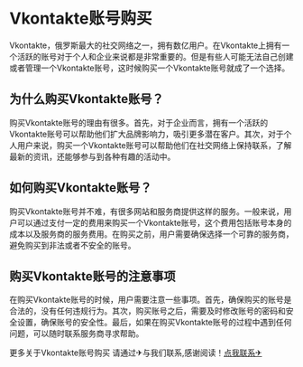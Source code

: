 # Vkontakte账号购买

Vkontakte，俄罗斯最大的社交网络之一，拥有数亿用户。在Vkontakte上拥有一个活跃的账号对于个人和企业来说都是非常重要的。但是有些人可能无法自己创建或者管理一个Vkontakte账号，这时候购买一个Vkontakte账号就成了一个选择。

## 为什么购买Vkontakte账号？

购买Vkontakte账号的理由有很多。首先，对于企业而言，拥有一个活跃的Vkontakte账号可以帮助他们扩大品牌影响力，吸引更多潜在客户。其次，对于个人用户来说，购买一个Vkontakte账号可以帮助他们在社交网络上保持联系，了解最新的资讯，还能够参与到各种有趣的活动中。

## 如何购买Vkontakte账号？

购买Vkontakte账号并不难，有很多网站和服务商提供这样的服务。一般来说，用户可以通过支付一定的费用来购买一个Vkontakte账号，这个费用包括账号本身的成本以及服务商的服务费用。在购买之前，用户需要确保选择一个可靠的服务商，避免购买到非法或者不安全的账号。

## 购买Vkontakte账号的注意事项

在购买Vkontakte账号的时候，用户需要注意一些事项。首先，确保购买的账号是合法的，没有任何违规行为。其次，购买账号之后，需要及时修改账号的密码和安全设置，确保账号的安全性。最后，如果在购买Vkontakte账号的过程中遇到任何问题，可以随时联系服务商寻求帮助。

更多关于Vkontakte账号购买 请通过✈与我们联系,感谢阅读！[点我联系✈](https://web.G208.com)